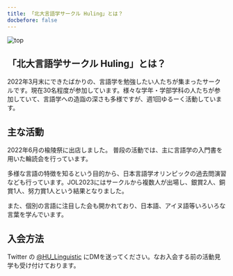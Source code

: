 ```yaml
---
title: 「北大言語学サークル Huling」とは？
docbefore: false
---
```


<!-- TODO: 画像いい感じに -->
![top](/upload/header.png)

## 「北大言語学サークル Huling」とは？

2022年3月末にできたばかりの、言語学を勉強したい人たちが集まったサークルです。現在30名程度が参加しています。様々な学年・学部学科の人たちが参加していて、言語学への造詣の深さも多様ですが、週1回ゆるーく活動しています。

## 主な活動

2022年6月の楡陵祭に出店しました。
普段の活動では、主に言語学の入門書を用いた輪読会を行っています。

多様な言語の特徴を知るという目的から、日本言語学オリンピックの過去問演習なども行っています。JOL2023にはサークルから複数人が出場し、銀賞2人、銅賞1人、努力賞1人という結果となりました。

また、個別の言語に注目した会も開かれており、日本語、アイヌ語等いろいろな言葉を学んでいます。

## 入会方法

Twitter の [@HU_Linguistic](https://twitter.com/HU_Linguistic) にDMを送ってください。なお入会する前の活動見学も受け付けております。
